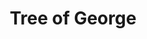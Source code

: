 ---
pid: llp350
title: Tree of George
location_transcription: A Park
coordinates: "[-75.177177437569, 39.902243584623]"
zipcode: 
gen_neighborhood: 
neighborhood: 
outside_phl: 
age: '11'
age_range: 6-13
instagram: 
image_file_name: llp_350.jpg
proposal_transcription: A symbol of a tree resembling peace
topic: Environment,Violence
topic_summary: 0, 0
type: Tree
keywords_other: peace, tree
credit: George Gottred
image_labels: 
twitter: 
facebook: 
permalink: "/monuments/llp350/"
layout: item-page
---
